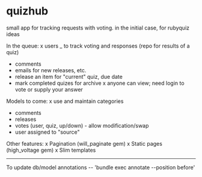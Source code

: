 quizhub
=======

small app for tracking requests with voting. in the initial case, for rubyquiz ideas

In the queue:
x users
_ to track voting and responses (repo for results of a quiz)
- comments
- emails for new releases, etc.
- release an item for "current" quiz, due date
- mark completed quizes for archive
x anyone can view; need login to vote or supply your answer

Models to come:
x use and maintain categories
- comments
- releases
- votes (user, quiz, up/down) - allow modification/swap
- user assigned to "source"

Other features:
x Pagination (will_paginate gem)
x Static pages (high_voltage gem)
x Slim templates

-------------------------------------------------------------------------------------

To update db/model annotations -- 'bundle exec annotate --position before' 
